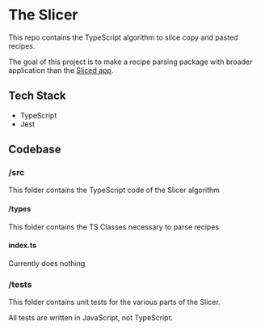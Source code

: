 # The Slicer

This repo contains the TypeScript algorithm to slice copy and pasted recipes.

The goal of this project is to make a recipe parsing package with broader application than the [Sliced app](https://github.com/rachelrly/sliced).

## Tech Stack

- TypeScript
- Jest

## Codebase

### /src

This folder contains the TypeScript code of the Slicer algorithm

#### /types

This folder contains the TS Classes necessary to parse recipes

#### index.ts

Currently does nothing

### /tests

This folder contains unit tests for the various parts of the Slicer.

All tests are written in JavaScript, not TypeScript.
